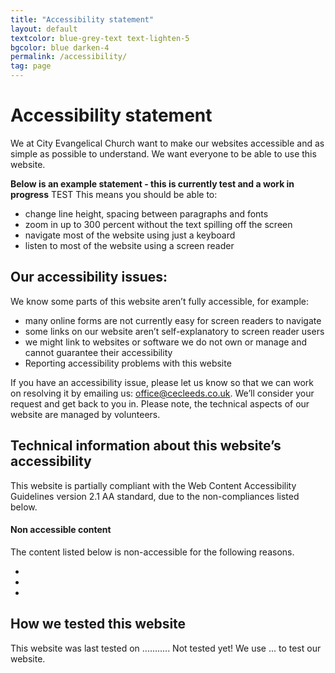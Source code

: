 ```yaml
---
title: "Accessibility statement"
layout: default
textcolor: blue-grey-text text-lighten-5
bgcolor: blue darken-4
permalink: /accessibility/
tag: page
---
```


# Accessibility statement

We at City Evangelical Church want to make our websites accessible and as simple as possible to understand. We want everyone to be able to use this website.


**Below is an example statement - this is currently test and a work in progress** TEST
This means you should be able to:

- change line height, spacing between paragraphs and fonts
- zoom in up to 300 percent without the text spilling off the screen
- navigate most of the website using just a keyboard
- listen to most of the website using a screen reader


## Our accessibility issues:

We know some parts of this website aren’t fully accessible, for example:

- many online forms are not currently easy for screen readers to navigate
- some links on our website aren’t self-explanatory to screen reader users
- we might link to websites or software we do not own or manage and cannot guarantee their accessibility 
- Reporting accessibility problems with this website

If you have an accessibility issue, please let us know so that we can work on resolving it by emailing us: office@cecleeds.co.uk.
We’ll consider your request and get back to you in. Please note, the technical aspects of our website are managed by volunteers.

## Technical information about this website’s accessibility

This website is partially compliant with the Web Content Accessibility Guidelines version 2.1 AA standard, due to the non-compliances listed below.

#### Non accessible content

The content listed below is non-accessible for the following reasons.

- 
- 
- 

## How we tested this website

This website was last tested on ........... Not tested yet!
We use ... to test our website.
